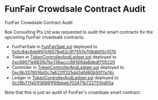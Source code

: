 # FunFair Crowdsale Contract Audit
FunFair Crowdsale Contract Audit

Bok Consulting Pty Ltd was requested to audit the smart contracts for the upcoming FunFair crowdsale contracts:

* FunFairSale in [FunFairSale.sol](contracts/FunFairSale.sol) deployed to [0x5c84c9dd997e16578e62c9f7557e708db05c1076](https://etherscan.io/address/0x5c84c9dd997e16578e62c9f7557e708db05c1076#code)
* Token in [TokenControllerAndLedger.sol](contracts/TokenControllerAndLedger.sol) deployed to [0xc69071e982fb7bc136accc86169da8dbdf705220](https://etherscan.io/address/0xc69071e982fb7bc136accc86169da8dbdf705220#code)
* Controller in [TokenControllerAndLedger.sol](contracts/TokenControllerAndLedger.sol) deployed to [0xc9b3378516d0c7a622ff325dd3dfd60b50f7a74c](https://etherscan.io/address/0xc9b3378516d0c7a622ff325dd3dfd60b50f7a74c#code)
* Ledger in [TokenControllerAndLedger.sol](contracts/TokenControllerAndLedger.sol) deployed to [0x29b77fa51f36991f99bbeb702471b7227510d05a](https://etherscan.io/address/0x29b77fa51f36991f99bbeb702471b7227510d05a#code)



Note that this is just an audit of FunFair's crowdsale smart contract.